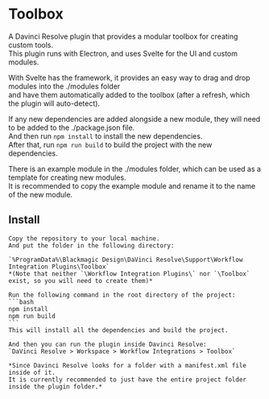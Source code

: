 # Toolbox

A Davinci Resolve plugin that provides a modular toolbox for creating custom tools.  
This plugin runs with Electron, and uses Svelte for the UI and custom modules.  

With Svelte has the framework, it provides an easy way to drag and drop modules into the ./modules folder  
and have them automatically added to the toolbox (after a refresh, which the plugin will auto-detect).  

If any new dependencies are added alongside a new module, they will need to be added to the ./package.json file.  
And then run `npm install` to install the new dependencies.  
After that, run `npm run build` to build the project with the new dependencies.  

There is an example module in the ./modules folder, which can be used as a template for creating new modules.  
It is recommended to copy the example module and rename it to the name of the new module.  

## Install

    Copy the repository to your local machine.  
    And put the folder in the following directory:  

    `%ProgramData%\Blackmagic Design\DaVinci Resolve\Support\Workflow Integration Plugins\Toolbox`  
    *(Note that neither `\Workflow Integration Plugins\` nor `\Toolbox` exist, so you will need to create them)*  

    Run the following command in the root directory of the project:  
    ```bash  
    npm install  
    npm run build  
    ```  
    This will install all the dependencies and build the project.  

    And then you can run the plugin inside Davinci Resolve:  
    `DaVinci Resolve > Workspace > Workflow Integrations > Toolbox`  

    *Since Davinci Resolve looks for a folder with a manifest.xml file inside of it.  
    It is currently recommended to just have the entire project folder inside the plugin folder.*  
